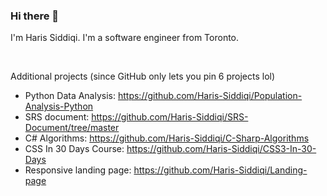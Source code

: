 ### Hi there 👋

<p>I'm Haris Siddiqi. I'm a software engineer from Toronto.</p>

<br />

Additional projects (since GitHub only lets you pin 6 projects lol)
- Python Data Analysis: https://github.com/Haris-Siddiqi/Population-Analysis-Python
- SRS document: https://github.com/Haris-Siddiqi/SRS-Document/tree/master
- C# Algorithms: https://github.com/Haris-Siddiqi/C-Sharp-Algorithms
- CSS In 30 Days Course: https://github.com/Haris-Siddiqi/CSS3-In-30-Days
- Responsive landing page: https://github.com/Haris-Siddiqi/Landing-page
